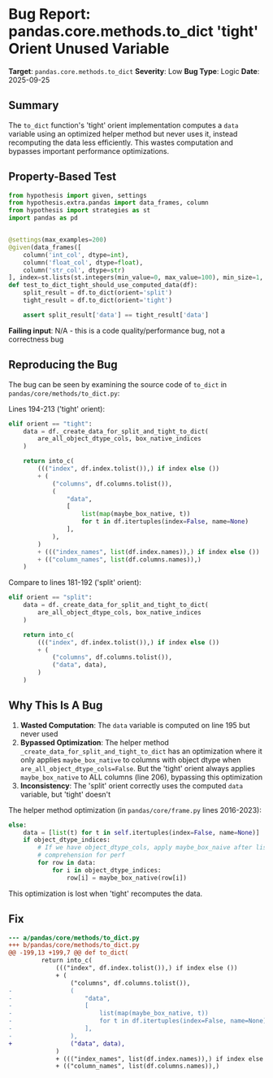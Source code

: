 # Bug Report: pandas.core.methods.to_dict 'tight' Orient Unused Variable

**Target**: `pandas.core.methods.to_dict`
**Severity**: Low
**Bug Type**: Logic
**Date**: 2025-09-25

## Summary

The `to_dict` function's 'tight' orient implementation computes a `data` variable using an optimized helper method but never uses it, instead recomputing the data less efficiently. This wastes computation and bypasses important performance optimizations.

## Property-Based Test

```python
from hypothesis import given, settings
from hypothesis.extra.pandas import data_frames, column
from hypothesis import strategies as st
import pandas as pd


@settings(max_examples=200)
@given(data_frames([
    column('int_col', dtype=int),
    column('float_col', dtype=float),
    column('str_col', dtype=str)
], index=st.lists(st.integers(min_value=0, max_value=100), min_size=1, max_size=20, unique=True)))
def test_to_dict_tight_should_use_computed_data(df):
    split_result = df.to_dict(orient='split')
    tight_result = df.to_dict(orient='tight')

    assert split_result['data'] == tight_result['data']
```

**Failing input**: N/A - this is a code quality/performance bug, not a correctness bug

## Reproducing the Bug

The bug can be seen by examining the source code of `to_dict` in `pandas/core/methods/to_dict.py`:

Lines 194-213 ('tight' orient):
```python
elif orient == "tight":
    data = df._create_data_for_split_and_tight_to_dict(
        are_all_object_dtype_cols, box_native_indices
    )

    return into_c(
        ((("index", df.index.tolist()),) if index else ())
        + (
            ("columns", df.columns.tolist()),
            (
                "data",
                [
                    list(map(maybe_box_native, t))
                    for t in df.itertuples(index=False, name=None)
                ],
            ),
        )
        + ((("index_names", list(df.index.names)),) if index else ())
        + (("column_names", list(df.columns.names)),)
    )
```

Compare to lines 181-192 ('split' orient):
```python
elif orient == "split":
    data = df._create_data_for_split_and_tight_to_dict(
        are_all_object_dtype_cols, box_native_indices
    )

    return into_c(
        ((("index", df.index.tolist()),) if index else ())
        + (
            ("columns", df.columns.tolist()),
            ("data", data),
        )
    )
```

## Why This Is A Bug

1. **Wasted Computation**: The `data` variable is computed on line 195 but never used
2. **Bypassed Optimization**: The helper method `_create_data_for_split_and_tight_to_dict` has an optimization where it only applies `maybe_box_native` to columns with object dtype when `are_all_object_dtype_cols=False`. But the 'tight' orient always applies `maybe_box_native` to ALL columns (line 206), bypassing this optimization
3. **Inconsistency**: The 'split' orient correctly uses the computed `data` variable, but 'tight' doesn't

The helper method optimization (in `pandas/core/frame.py` lines 2016-2023):
```python
else:
    data = [list(t) for t in self.itertuples(index=False, name=None)]
    if object_dtype_indices:
        # If we have object_dtype_cols, apply maybe_box_naive after list
        # comprehension for perf
        for row in data:
            for i in object_dtype_indices:
                row[i] = maybe_box_native(row[i])
```

This optimization is lost when 'tight' recomputes the data.

## Fix

```diff
--- a/pandas/core/methods/to_dict.py
+++ b/pandas/core/methods/to_dict.py
@@ -199,13 +199,7 @@ def to_dict(
         return into_c(
             ((("index", df.index.tolist()),) if index else ())
             + (
                 ("columns", df.columns.tolist()),
-                (
-                    "data",
-                    [
-                        list(map(maybe_box_native, t))
-                        for t in df.itertuples(index=False, name=None)
-                    ],
-                ),
+                ("data", data),
             )
             + ((("index_names", list(df.index.names)),) if index else ())
             + (("column_names", list(df.columns.names)),)
```